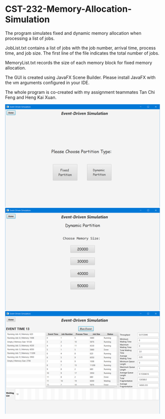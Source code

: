# CST-232-Memory-Allocation-Simulation
The program simulates fixed and dynamic memory allocation when processing a list of jobs.

JobList.txt contains a list of jobs with the job number, arrival time, process time, and job size. The first line of the file indicates the total number of jobs.

MemoryList.txt records the size of each memory block for fixed memory allocation.

The GUI is created using JavaFX Scene Builder. Please install JavaFX with the vm arguments configured in your IDE.

The whole program is co-created with my assignment teammates Tan Chi Feng and Heng Kai Xuan.

![](screenshot/main-menu.png)
![](screenshot/select-partition.png)
![](screenshot/run-event.png)
